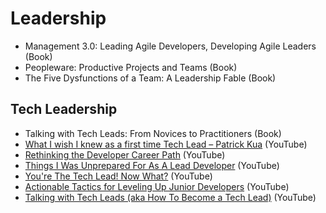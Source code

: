 # Leadership

- Management 3.0: Leading Agile Developers, Developing Agile Leaders (Book)
- Peopleware: Productive Projects and Teams (Book)
- The Five Dysfunctions of a Team: A Leadership Fable (Book)

## Tech Leadership

- Talking with Tech Leads: From Novices to Practitioners (Book)
- [What I wish I knew as a first time Tech Lead – Patrick Kua](https://www.youtube.com/watch?v=CjgWwmBW-bc) (YouTube)
- [Rethinking the Developer Career Path](https://www.youtube.com/watch?v=yIPbE7BssOs) (YouTube)
- [Things I Was Unprepared For As A Lead Developer](https://www.youtube.com/watch?v=AwuqJ1qORag) (YouTube)
- [You're The Tech Lead! Now What?](https://www.youtube.com/watch?v=muls9BogsVQ) (YouTube)
- [Actionable Tactics for Leveling Up Junior Developers](https://www.youtube.com/watch?v=SLWpMGs1E9E) (YouTube)
- [Talking with Tech Leads (aka How To Become a Tech Lead)](https://www.youtube.com/watch?v=V_sRgLpt_n0) (YouTube)

